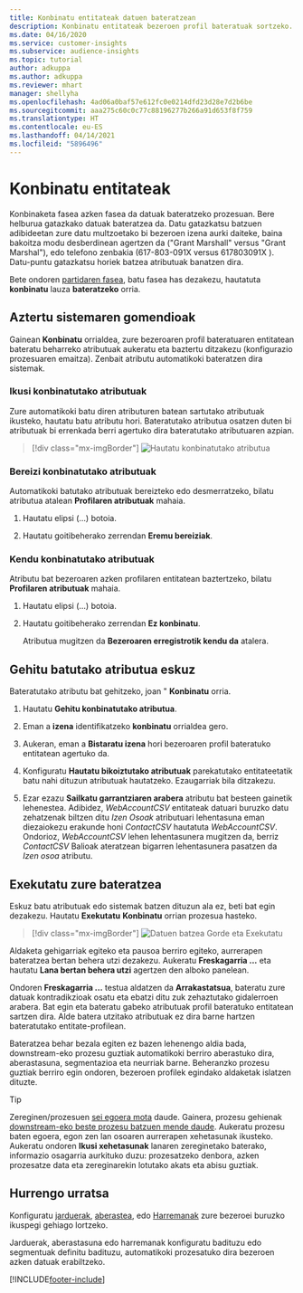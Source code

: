 ```yaml
---
title: Konbinatu entitateak datuen bateratzean
description: Konbinatu entitateak bezeroen profil bateratuak sortzeko.
ms.date: 04/16/2020
ms.service: customer-insights
ms.subservice: audience-insights
ms.topic: tutorial
author: adkuppa
ms.author: adkuppa
ms.reviewer: mhart
manager: shellyha
ms.openlocfilehash: 4ad06a0baf57e612fc0e0214dfd23d28e7d2b6be
ms.sourcegitcommit: aaa275c60c0c77c88196277b266a91d653f8f759
ms.translationtype: HT
ms.contentlocale: eu-ES
ms.lasthandoff: 04/14/2021
ms.locfileid: "5896496"
---
```

# <a name="merge-entities"></a>Konbinatu entitateak

Konbinaketa fasea azken fasea da datuak bateratzeko prozesuan. Bere helburua gatazkako datuak bateratzea da. Datu gatazkatsu batzuen adibideetan zure datu multzoetako bi bezeroen izena aurki daiteke, baina bakoitza modu desberdinean agertzen da ("Grant Marshall" versus "Grant Marshal"), edo telefono zenbakia (617-803-091X versus 617803091X ). Datu-puntu gatazkatsu horiek batzea atributuak banatzen dira.

Bete ondoren [partidaren fasea](match-entities.md), batu fasea has dezakezu, hautatuta **konbinatu** lauza **bateratzeko** orria.

## <a name="review-system-recommendations"></a>Aztertu sistemaren gomendioak

Gainean **Konbinatu** orrialdea, zure bezeroaren profil bateratuaren entitatean bateratu beharreko atributuak aukeratu eta baztertu ditzakezu (konfigurazio prozesuaren emaitza). Zenbait atributu automatikoki bateratzen dira sistemak.

### <a name="view-merged-attributes"></a>Ikusi konbinatutako atributuak

Zure automatikoki batu diren atributuren batean sartutako atributuak ikusteko, hautatu batu atributu hori. Bateratutako atributua osatzen duten bi atributuak bi errenkada berri agertuko dira bateratutako atributuaren azpian.

> [!div class="mx-imgBorder"]
> ![Hautatu konbinatutako atributua](media/configure-data-merge-profile-attributes.png "Hautatu konbinatutako atributua")

### <a name="separate-merged-attributes"></a>Bereizi konbinatutako atributuak

Automatikoki batutako atributuak bereizteko edo desmerratzeko, bilatu atributua atalean **Profilaren atributuak** mahaia.

1. Hautatu elipsi (...) botoia.
  
2. Hautatu goitibeherako zerrendan **Eremu bereiziak**.

### <a name="remove-merged-attributes"></a>Kendu konbinatutako atributuak

Atributu bat bezeroaren azken profilaren entitatean baztertzeko, bilatu **Profilaren atributuak** mahaia.

1. Hautatu elipsi (...) botoia.
  
2. Hautatu goitibeherako zerrendan **Ez konbinatu**.

   Atributua mugitzen da **Bezeroaren erregistrotik kendu da** atalera.

## <a name="manually-add-a-merged-attribute"></a>Gehitu batutako atributua eskuz

Bateratutako atributu bat gehitzeko, joan " **Konbinatu** orria.

1. Hautatu **Gehitu konbinatutako atributua**.

2. Eman a **izena** identifikatzeko **konbinatu** orrialdea gero.

3. Aukeran, eman a **Bistaratu izena** hori bezeroaren profil bateratuko entitatean agertuko da.

4. Konfiguratu **Hautatu bikoiztutako atributuak** parekatutako entitateetatik batu nahi dituzun atributuak hautatzeko. Ezaugarriak bila ditzakezu.

5. Ezar ezazu **Sailkatu garrantziaren arabera** atributu bat besteen gainetik lehenestea. Adibidez, *WebAccountCSV* entitateak datuari buruzko datu zehatzenak biltzen ditu *Izen Osoak* atributuari lehentasuna eman diezaiokezu erakunde honi *ContactCSV* hautatuta *WebAccountCSV*. Ondorioz, *WebAccountCSV* lehen lehentasunera mugitzen da, berriz *ContactCSV* Balioak ateratzean bigarren lehentasunera pasatzen da *Izen osoa* atributu.

## <a name="run-your-merge"></a>Exekutatu zure bateratzea

Eskuz batu atributuak edo sistemak batzen dituzun ala ez, beti bat egin dezakezu. Hautatu **Exekutatu** **Konbinatu** orrian prozesua hasteko.

> [!div class="mx-imgBorder"]
> ![Datuen batzea Gorde eta Exekutatu](media/configure-data-merge-save-run.png "Datuen batzea Gorde eta Exekutatu")

Aldaketa gehigarriak egiteko eta pausoa berriro egiteko, aurrerapen bateratzea bertan behera utzi dezakezu. Aukeratu **Freskagarria ...** eta hautatu **Lana bertan behera utzi** agertzen den alboko panelean.

Ondoren **Freskagarria ...** testua aldatzen da **Arrakastatsua**, bateratu zure datuak kontradikzioak osatu eta ebatzi ditu zuk zehaztutako gidalerroen arabera. Bat egin eta bateratu gabeko atributuak profil bateratuko entitatean sartzen dira. Alde batera utzitako atributuak ez dira barne hartzen bateratutako entitate-profilean.

Bateratzea behar bezala egiten ez bazen lehenengo aldia bada, downstream-eko prozesu guztiak automatikoki berriro aberastuko dira, aberastasuna, segmentazioa eta neurriak barne. Beheranzko prozesu guztiak berriro egin ondoren, bezeroen profilek egindako aldaketak islatzen dituzte.

> [!TIP]
> Zereginen/prozesuen [sei egoera mota](system.md#status-types) daude. Gainera, prozesu gehienak [downstream-eko beste prozesu batzuen mende daude](system.md#refresh-policies). Aukeratu prozesu baten egoera, egon zen lan osoaren aurrerapen xehetasunak ikusteko. Aukeratu ondoren **Ikusi xehetasunak** lanaren zereginetako baterako, informazio osagarria aurkituko duzu: prozesatzeko denbora, azken prozesatze data eta zereginarekin lotutako akats eta abisu guztiak.

## <a name="next-step"></a>Hurrengo urratsa

Konfiguratu [jarduerak](activities.md), [aberastea](enrichment-hub.md), edo [Harremanak](relationships.md) zure bezeroei buruzko ikuspegi gehiago lortzeko.

Jarduerak, aberastasuna edo harremanak konfiguratu badituzu edo segmentuak definitu badituzu, automatikoki prozesatuko dira bezeroen azken datuak erabiltzeko.




[!INCLUDE[footer-include](../includes/footer-banner.md)]
